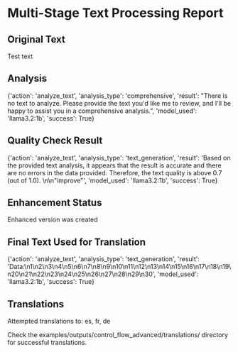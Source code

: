 # Multi-Stage Text Processing Report

## Original Text
Test text

## Analysis
{'action': 'analyze_text', 'analysis_type': 'comprehensive', 'result': "There is no text to analyze. Please provide the text you'd like me to review, and I'll be happy to assist you in a comprehensive analysis.", 'model_used': 'llama3.2:1b', 'success': True}

## Quality Check Result
{'action': 'analyze_text', 'analysis_type': 'text_generation', 'result': 'Based on the provided text analysis, it appears that the result is accurate and there are no errors in the data provided. Therefore, the text quality is above 0.7 (out of 1.0). \n\n"improve"', 'model_used': 'llama3.2:1b', 'success': True}

## Enhancement Status
Enhanced version was created
## Final Text Used for Translation
{'action': 'analyze_text', 'analysis_type': 'text_generation', 'result': 'Data:\n1\n2\n3\n4\n5\n6\n7\n8\n9\n10\n11\n12\n13\n14\n15\n16\n17\n18\n19\n20\n21\n22\n23\n24\n25\n26\n27\n28\n29\n30', 'model_used': 'llama3.2:1b', 'success': True}
## Translations
Attempted translations to: es, fr, de

Check the examples/outputs/control_flow_advanced/translations/ directory for successful translations.